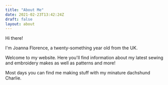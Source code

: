 ```yaml
---
title: "About Me"
date: 2021-02-23T13:42:24Z
draft: false
layout: about
---
```

<p class="p-heading">Hi there!</p>

<p class="separator">I'm Joanna Florence, a twenty-something year old from the UK. </p>

Welcome to my website. Here you'll find information about my latest sewing and embroidery makes as well as patterns and more! 

Most days you can find me making stuff with my minature dachshund Charlie.


